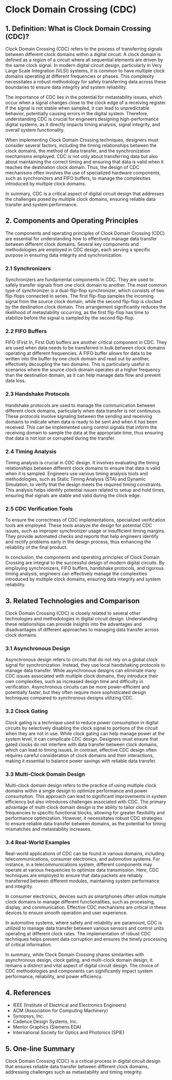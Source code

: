 # Clock Domain Crossing (CDC)

## 1. Definition: What is **Clock Domain Crossing (CDC)**?

Clock Domain Crossing (CDC) refers to the process of transferring signals between different clock domains within a digital circuit. A clock domain is defined as a region of a circuit where all sequential elements are driven by the same clock signal. In modern digital circuit design, particularly in Very Large Scale Integration (VLSI) systems, it is common to have multiple clock domains operating at different frequencies or phases. This complexity necessitates a robust methodology for safely transferring data across these boundaries to ensure data integrity and system reliability.

The importance of CDC lies in the potential for metastability issues, which occur when a signal changes close to the clock edge of a receiving register. If the signal is not stable when sampled, it can lead to unpredictable behavior, potentially causing errors in the digital system. Therefore, understanding CDC is crucial for engineers designing high-performance digital systems, as it directly impacts timing analysis, signal integrity, and overall system functionality.

When implementing Clock Domain Crossing techniques, designers must consider several factors, including the timing relationships between the clock domains, the method of data transfer, and the synchronization mechanisms employed. CDC is not only about transferring data but also about maintaining the correct timing and ensuring that data is valid when it reaches the destination clock domain. Thus, the design of CDC mechanisms often involves the use of specialized hardware components, such as synchronizers and FIFO buffers, to manage the complexities introduced by multiple clock domains.

In summary, CDC is a critical aspect of digital circuit design that addresses the challenges posed by multiple clock domains, ensuring reliable data transfer and system performance.

## 2. Components and Operating Principles

The components and operating principles of Clock Domain Crossing (CDC) are essential for understanding how to effectively manage data transfer between different clock domains. Several key components and methodologies are employed in CDC design, each serving a specific purpose in ensuring data integrity and synchronization.

### 2.1 Synchronizers

Synchronizers are fundamental components in CDC. They are used to safely transfer signals from one clock domain to another. The most common type of synchronizer is a dual-flip-flop synchronizer, which consists of two flip-flops connected in series. The first flip-flop samples the incoming signal from the source clock domain, while the second flip-flop is clocked by the destination clock domain. This arrangement significantly reduces the likelihood of metastability occurring, as the first flip-flop has time to stabilize before the signal is sampled by the second flip-flop.

### 2.2 FIFO Buffers

FIFO (First In, First Out) buffers are another critical component in CDC. They are used when data needs to be transferred in bulk between clock domains operating at different frequencies. A FIFO buffer allows for data to be written into the buffer by one clock domain and read out by another, effectively decoupling the two domains. This is particularly useful in scenarios where the source clock domain operates at a higher frequency than the destination domain, as it can help manage data flow and prevent data loss.

### 2.3 Handshake Protocols

Handshake protocols are used to manage the communication between different clock domains, particularly when data transfer is not continuous. These protocols involve signaling between the sending and receiving domains to indicate when data is ready to be sent and when it has been received. This can be implemented using control signals that inform the receiving domain to sample the data at the appropriate time, thus ensuring that data is not lost or corrupted during the transfer.

### 2.4 Timing Analysis

Timing analysis is crucial in CDC design. It involves evaluating the timing relationships between different clock domains to ensure that data is valid when it is sampled. Engineers use various timing analysis tools and methodologies, such as Static Timing Analysis (STA) and Dynamic Simulation, to verify that the design meets the required timing constraints. This analysis helps identify potential issues related to setup and hold times, ensuring that signals are stable and valid during the clock edge.

### 2.5 CDC Verification Tools

To ensure the correctness of CDC implementations, specialized verification tools are employed. These tools analyze the design for potential CDC issues, such as improper synchronizer usage or insufficient timing margins. They provide automated checks and reports that help engineers identify and rectify problems early in the design process, thus enhancing the reliability of the final product.

In conclusion, the components and operating principles of Clock Domain Crossing are integral to the successful design of modern digital circuits. By employing synchronizers, FIFO buffers, handshake protocols, and rigorous timing analysis, engineers can effectively manage the complexities introduced by multiple clock domains, ensuring data integrity and system reliability.

## 3. Related Technologies and Comparison

Clock Domain Crossing (CDC) is closely related to several other technologies and methodologies in digital circuit design. Understanding these relationships can provide insights into the advantages and disadvantages of different approaches to managing data transfer across clock domains.

### 3.1 Asynchronous Design

Asynchronous design refers to circuits that do not rely on a global clock signal for synchronization. Instead, they use local handshaking protocols to manage data transfer. While asynchronous designs can eliminate many CDC issues associated with multiple clock domains, they introduce their own complexities, such as increased design time and difficulty in verification. Asynchronous circuits can be more power-efficient and potentially faster, but they often require more sophisticated design techniques compared to synchronous designs utilizing CDC.

### 3.2 Clock Gating

Clock gating is a technique used to reduce power consumption in digital circuits by selectively disabling the clock signal to portions of the circuit when they are not in use. While clock gating can help manage power at the system level, it can complicate CDC design. Designers must ensure that gated clocks do not interfere with data transfer between clock domains, which can lead to timing issues. In contrast, effective CDC design often requires careful consideration of clock domains and their interactions, making it essential to balance power savings with reliable data transfer.

### 3.3 Multi-Clock Domain Design

Multi-clock domain design refers to the practice of using multiple clock domains within a single design to optimize performance and power consumption. This approach can lead to significant improvements in system efficiency but also introduces challenges associated with CDC. The primary advantage of multi-clock domain design is the ability to tailor clock frequencies to specific functional blocks, allowing for greater flexibility and performance optimization. However, it necessitates robust CDC strategies to ensure reliable data transfer between domains, as the potential for timing mismatches and metastability increases.

### 3.4 Real-World Examples

Real-world applications of CDC can be found in various domains, including telecommunications, consumer electronics, and automotive systems. For instance, in a telecommunications system, different components may operate at various frequencies to optimize data transmission. Here, CDC techniques are employed to ensure that data packets are reliably transferred between different modules, maintaining system performance and integrity.

In consumer electronics, devices such as smartphones often utilize multiple clock domains to manage different functionalities, such as processing, display, and communication. Effective CDC mechanisms are critical in these devices to ensure smooth operation and user experience.

In automotive systems, where safety and reliability are paramount, CDC is utilized to manage data transfer between various sensors and control units operating at different clock rates. The implementation of robust CDC techniques helps prevent data corruption and ensures the timely processing of critical information.

In summary, while Clock Domain Crossing shares similarities with asynchronous design, clock gating, and multi-clock domain design, it remains a distinct and vital aspect of digital circuit design. The choice of CDC methodologies and components can significantly impact system performance, reliability, and power efficiency.

## 4. References

- IEEE (Institute of Electrical and Electronics Engineers)
- ACM (Association for Computing Machinery)
- Synopsys, Inc.
- Cadence Design Systems, Inc.
- Mentor Graphics (Siemens EDA)
- International Society for Optics and Photonics (SPIE)

## 5. One-line Summary

Clock Domain Crossing (CDC) is a critical process in digital circuit design that ensures reliable data transfer between different clock domains, addressing challenges such as metastability and timing integrity.